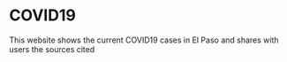 # COVID19
This website shows the current COVID19 cases in El Paso and shares with users the sources cited
